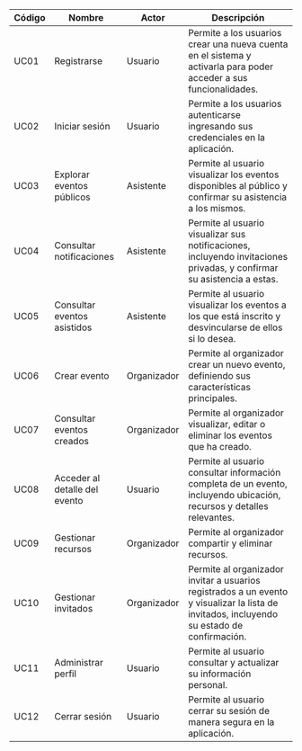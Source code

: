 | Código  | Nombre                        | Actor       | Descripción                                                                                                                                  |
| ------- | ----------------------------- | ----------- | -------------------------------------------------------------------------------------------------------------------------------------------- |
| UC01    | Registrarse                   | Usuario     | Permite a los usuarios crear una nueva cuenta en el sistema y activarla para poder acceder a sus funcionalidades.                            |
| UC02    | Iniciar sesión                | Usuario     | Permite a los usuarios autenticarse ingresando sus credenciales en la aplicación.                                                            |
| UC03    | Explorar eventos públicos     | Asistente   | Permite al usuario visualizar los eventos disponibles al público y confirmar su asistencia a los mismos.                                     |
| UC04    | Consultar notificaciones      | Asistente   | Permite al usuario visualizar sus notificaciones, incluyendo invitaciones privadas, y confirmar su asistencia a estas.                       |
| UC05    | Consultar eventos asistidos   | Asistente   | Permite al usuario visualizar los eventos a los que está inscrito y desvincularse de ellos si lo desea.                                      |
| UC06    | Crear evento                  | Organizador | Permite al organizador crear un nuevo evento, definiendo sus características principales.                                                    |
| UC07    | Consultar eventos creados     | Organizador | Permite al organizador visualizar, editar o eliminar los eventos que ha creado.                                                              |
| UC08    | Acceder al detalle del evento | Usuario     | Permite al usuario consultar información completa de un evento, incluyendo ubicación, recursos y detalles relevantes.                        |
| UC09    | Gestionar recursos            | Organizador | Permite al organizador compartir y eliminar recursos.                                                                                        |
| UC10    | Gestionar invitados           | Organizador | Permite al organizador invitar a usuarios registrados a un evento y visualizar la lista de invitados, incluyendo su estado de confirmación.  |
| UC11    | Administrar perfil            | Usuario     | Permite al usuario consultar y actualizar su información personal.                                                                           |
| UC12    | Cerrar sesión                 | Usuario     | Permite al usuario cerrar su sesión de manera segura en la aplicación.                                                                       |
